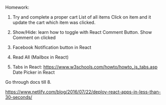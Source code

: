 
Homework:
  1. Try and complete a proper cart
    List of all items
    Click on item and it update the cart which item was clicked.
    
  2. Show/Hide: learn how to toggle with React
      Comment Button. Show Comment on clicked
  
  3. Facebook Notification button in React
  
  4. Read All (Mailbox in React)
  
  5. Tabs in React: https://www.w3schools.com/howto/howto_js_tabs.asp
      Date Picker in React
      
      
  Go through docs till 8.
  
  https://www.netlify.com/blog/2016/07/22/deploy-react-apps-in-less-than-30-seconds/
